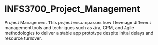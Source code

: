 # INFS3700_Project_Management
Project Management 
This project encompasses how I leverage different management tools and techniques such as Jira, CPM, and Agile methodologies to deliver a stable app prototype despite initial delays and resource turnover.
 
